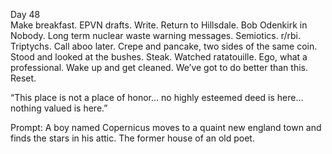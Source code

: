Day 48  
Make breakfast. EPVN drafts. Write. Return to Hillsdale. Bob Odenkirk in Nobody. Long term nuclear waste warning messages. Semiotics. r/rbi. Triptychs. Call aboo later. Crepe and pancake, two sides of the same coin. Stood and looked at the bushes. Steak. Watched ratatouille. Ego, what a professional. Wake up and get cleaned. We’ve got to do better than this. Reset.

“This place is not a place of honor… no highly esteemed deed is here…nothing valued is here.”

Prompt: A boy named Copernicus moves to a quaint new england town and finds the stars in his attic. The former house of an old poet.
